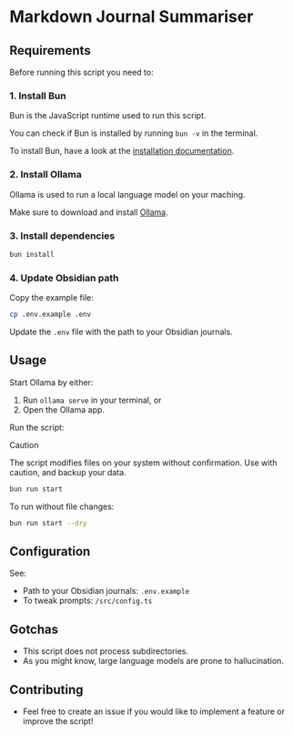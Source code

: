 # Markdown Journal Summariser

## Requirements

Before running this script you need to:

### 1. Install Bun

Bun is the JavaScript runtime used to run this script.

You can check if Bun is installed by running `bun -v` in the terminal.

To install Bun, have a look at the [installation documentation](https://bun.sh/docs/installation).

### 2. Install Ollama

Ollama is used to run a local language model on your maching.

Make sure to download and install [Ollama](https://ollama.com/).

### 3. Install dependencies

```bash
bun install
```

### 4. Update Obsidian path

Copy the example file:

```bash
cp .env.example .env
```

Update the `.env` file with the path to your Obsidian journals.

## Usage

Start Ollama by either:

1. Run `ollama serve` in your terminal, or
2. Open the Ollama app.

Run the script:

> [!CAUTION]
> The script modifies files on your system without confirmation. Use with caution, and backup your data.

```bash
bun run start
```

To run without file changes:

```bash
bun run start --dry
```

## Configuration

See:

- Path to your Obsidian journals: `.env.example`
- To tweak prompts: `/src/config.ts`

## Gotchas

- This script does not process subdirectories.
- As you might know, large language models are prone to hallucination.

## Contributing

- Feel free to create an issue if you would like to implement a feature or improve the script!
